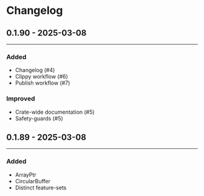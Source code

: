 # Changelog

## 0.1.90 - 2025-03-08
---
### Added
- Changelog (#4)
- Clippy workflow (#6)
- Publish workflow (#7)

### Improved
- Crate-wide documentation (#5)
- Safety-guards (#5)

## 0.1.89 - 2025-03-08
---
### Added
- ArrayPtr
- CircularBuffer
- Distinct feature-sets
